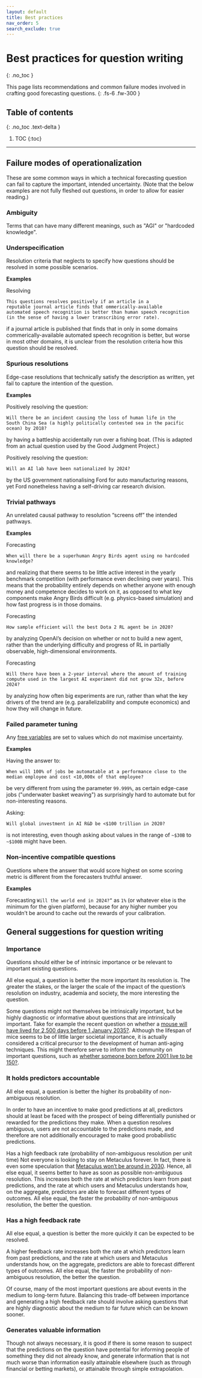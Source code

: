 ```yaml
---
layout: default
title: Best practices
nav_order: 5
search_exclude: true
---
```


# Best practices for question writing
{: .no_toc }

This page lists recommendations and common failure modes involved in crafting good forecasting questions.
{: .fs-6 .fw-300 }

## Table of contents
{: .no_toc .text-delta }

1. TOC
{:toc}

___

## Failure modes of operationalization

These are some common ways in which a technical forecasting question can
fail to capture the important, intended uncertainty. (Note that the below examples are not fully fleshed out questions, in order to allow for easier reading.)

### Ambiguity

Terms that can have many different meanings, such as "AGI" or "hardcoded knowledge". 

### Underspecification

Resolution criteria that neglects to specify how questions should be resolved in some possible scenarios. 

**Examples**

Resolving
```
This questions resolves positively if an article in a
reputable journal article finds that ommerically-available
automated speech recognition is better than human speech recognition
(in the sense of having a lower transcribing error rate). 
```
if a journal article is published that finds that in only in some domains commerically-available automated speech recognition is better, but worse in most other domains, it is unclear from the resolution criteria how this question should be resolved.  

### Spurious resolutions

Edge-case resolutions that technically satisfy the description as written, yet fail to capture the intention of the question.

**Examples**

Positively resolving the question:
```
Will there be an incident causing the loss of human life in the
South China Sea (a highly politically contested sea in the pacific ocean) by 2018?
```
by having a battleship accidentally run over a fishing boat. (This is adapted from an actual question used by the Good Judgment Project.)

Positively resolving the question:
```
Will an AI lab have been nationalized by 2024?
```
by the US government nationalising Ford for auto manufacturing reasons, yet Ford nonetheless having a self-driving car research division.

### Trivial pathways

An unrelated causal pathway to resolution “screens off” the intended pathways.

**Examples**

Forecasting
```
When will there be a superhuman Angry Birds agent using no hardcoded
knowledge?
```
and realizing that there seems to be little active interest in the yearly benchmark competition (with performance even declining over years). This means that the probability entirely depends on whether anyone with enough money and competence decides to work on it, as opposed to what key components make Angry Birds difficult (e.g. physics-based simulation) and how fast progress is in those domains.

Forecasting
```
How sample efficient will the best Dota 2 RL agent be in 2020?
```
by analyzing OpenAI’s decision on whether or not to build a new agent, rather than the underlying difficulty and progress of RL in partially observable, high-dimensional environments.

Forecasting
```  
Will there have been a 2-year interval where the amount of training
compute used in the largest AI experiment did not grow 32x, before 2024?
```
by analyzing how often big experiments are run, rather than what the key drivers of the trend are (e.g. parallelizability and compute economics) and how they will change in future.

### Failed parameter tuning

Any [free variables](/AI-dict/docs/open_problems#how-should-we-deal-with-terms-with-free-variables) are set to values which do not maximise uncertainty.

**Examples**

Having the answer to:
```  
When will 100% of jobs be automatable at a performance close to the
median employee and cost <10,000x of that employee?
```
be very different from using the parameter ```99.999%```, as certain edge-case jobs ("underwater basket weaving") as surprisingly hard to automate but for non-interesting reasons.

Asking:
```
Will global investment in AI R&D be <$100 trillion in 2020?
```
is not interesting, even though asking about values in the range of ```~$30B``` to ```~$100B``` might have been.


### Non-incentive compatible questions

Questions where the answer that would score highest on some scoring metric is different from the forecasters truthful answer.

**Examples**

Forecasting ```Will the world end in 2024?”``` as ```1%``` (or whatever else is the minimum for the given platform), because for any higher number you wouldn’t be around to cache out the rewards of your calibration.

## General suggestions for question writing

### Importance

Questions should either be of intrinsic importance or be relevant to important existing questions.

All else equal, a question is better the more important its resolution is. The greater the stakes, or the larger the scale of the impact of the question’s resolution on industry, academia and society, the more interesting the question.

Some questions might not themselves be intrinsically important, but be highly diagnostic or informative about questions that are intrinsically important. Take for example the recent question on whether a [mouse will have lived for 2,500 days before 1 January 2035?]( https://www.metaculus.com/questions/1624/will-a-mouse-be-confirmed-to-have-lived-for-2500-days-before-1-january-2035/). Although the lifespan of mice seems to be of little larger societal importance, it is actually considered a critical precursor to the development of human anti-aging techniques. This might therefore serve to inform the community on important questions, such as [whether someone born before 2001 live to be 150?](https://www.metaculus.com/questions/353/will-someone-born-before-2001-live-to-be-150/). 

### It holds predictors accountable

All else equal, a question is better the higher its probability of non-ambiguous resolution. 

In order to have an incentive to make good predictions at all, predictors should at least be faced with the prospect of being differentially punished or rewarded for the predictions they make. When a question resolves ambiguous, users are not accountable to the predictions made, and therefore are not additionally encouraged to make good probabilistic predictions.

Has a high feedback rate (probability of non-ambiguous resolution per unit time)
Not everyone is looking to stay on Metaculus forever. In fact, there is even some speculation that [Metaculus won’t be around in 2030]( https://www.metaculus.com/questions/841/will-metaculus-exist-in-2030/).  Hence, all else equal, it seems better to have as soon as possible non-ambiguous resolution. This increases both the rate at which predictors learn from past predictions, and the rate at which users and Metaculus understands how, on the aggregate, predictors are able to forecast different types of outcomes. All else equal, the faster the probability of non-ambiguous resolution, the better the question.


### Has a high feedback rate

All else equal, a question is better the more quickly it can be expected to be resolved.

A higher feedback rate increases both the rate at which predictors learn from past predictions, and the rate at which users and Metaculus understands how, on the aggregate, predictors are able to forecast different types of outcomes. All else equal, the faster the probability of non-ambiguous resolution, the better the question. 

Of course, many of the most important questions are about events in the medium to long-term future. Balancing this trade-off between importance and generating a high feedback rate should involve asking questions that are highly diagnostic about the medium to far future which can be known sooner.

### Generates valuable information

Though not always necessary, it is good if there is some reason to suspect that the predictions on the question have potential for informing people of something they did not already know, and generate information that is not much worse than information easily attainable elsewhere (such as through financial or betting markets), or attainable through simple extrapolation.





